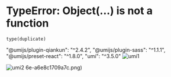# TypeError: Object(...) is not a function

`type(duplicate)`

"@umijs/plugin-qiankun": "^2.4.2",
"@umijs/plugin-sass": "^1.1.1",
"@umijs/preset-react": "^1.8.0",
"umi": "^3.5.0"
![umi1](https://user-images.githubusercontent.com/19261291/234829019-b4c331bc-104e-457b-97cc-f20ed438e426.png)

![umi2](https://user-images.githubusercontent.com/19261291/234828952-341470f9-780e-4388-a614-b5b77c0cd0e2.png)
6e-a6e8c1709a7c.png)
